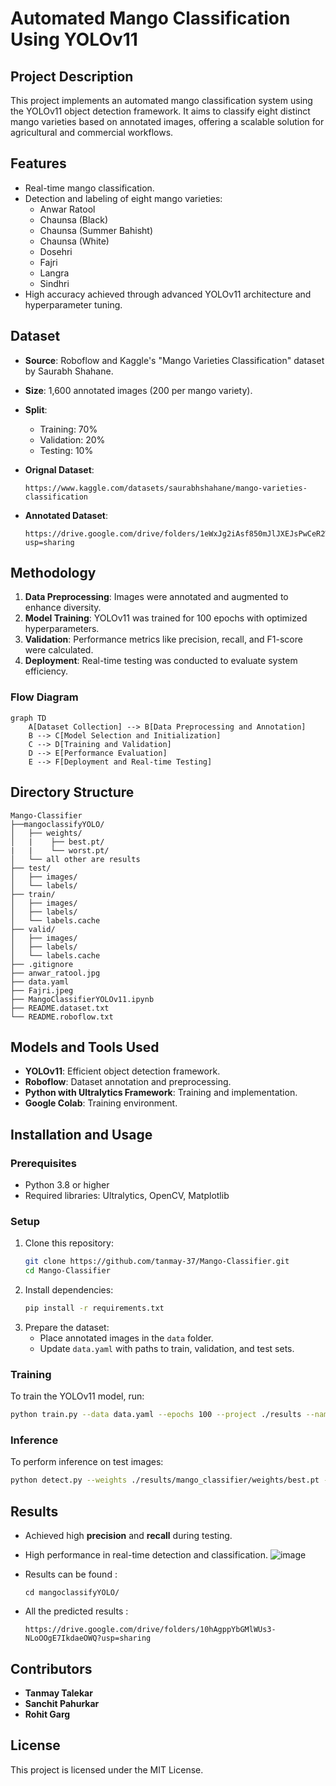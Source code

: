 # Automated Mango Classification Using YOLOv11

## Project Description
This project implements an automated mango classification system using the YOLOv11 object detection framework. It aims to classify eight distinct mango varieties based on annotated images, offering a scalable solution for agricultural and commercial workflows.

## Features
- Real-time mango classification.
- Detection and labeling of eight mango varieties:
  - Anwar Ratool
  - Chaunsa (Black)
  - Chaunsa (Summer Bahisht)
  - Chaunsa (White)
  - Dosehri
  - Fajri
  - Langra
  - Sindhri
- High accuracy achieved through advanced YOLOv11 architecture and hyperparameter tuning.

## Dataset
- **Source**: Roboflow and Kaggle's "Mango Varieties Classification" dataset by Saurabh Shahane.
- **Size**: 1,600 annotated images (200 per mango variety).
- **Split**:
  - Training: 70%
  - Validation: 20%
  - Testing: 10%

- **Orignal Dataset**:
    ```
    https://www.kaggle.com/datasets/saurabhshahane/mango-varieties-classification
    ```
- **Annotated Dataset**:
    ```
    https://drive.google.com/drive/folders/1eWxJg2iAsf850mJlJXEJsPwCeR2WrXyb?usp=sharing
    ```
## Methodology
1. **Data Preprocessing**: Images were annotated and augmented to enhance diversity.
2. **Model Training**: YOLOv11 was trained for 100 epochs with optimized hyperparameters.
3. **Validation**: Performance metrics like precision, recall, and F1-score were calculated.
4. **Deployment**: Real-time testing was conducted to evaluate system efficiency.

### Flow Diagram
```mermaid
graph TD
    A[Dataset Collection] --> B[Data Preprocessing and Annotation]
    B --> C[Model Selection and Initialization]
    C --> D[Training and Validation]
    D --> E[Performance Evaluation]
    E --> F[Deployment and Real-time Testing]
```

## Directory Structure
```
Mango-Classifier
├──mangoclassifyYOLO/
│   ├── weights/
│   |    ├── best.pt/
|   |    └── worst.pt/
│   └── all other are results
├── test/
│   ├── images/
│   └── labels/
├── train/
│   ├── images/
│   ├── labels/
│   └── labels.cache
├── valid/
│   ├── images/
│   ├── labels/
│   └── labels.cache
├── .gitignore
├── anwar_ratool.jpg
├── data.yaml
├── Fajri.jpeg
├── MangoClassifierYOLOv11.ipynb
├── README.dataset.txt
└── README.roboflow.txt
```

## Models and Tools Used
- **YOLOv11**: Efficient object detection framework.
- **Roboflow**: Dataset annotation and preprocessing.
- **Python with Ultralytics Framework**: Training and implementation.
- **Google Colab**: Training environment.

## Installation and Usage

### Prerequisites
- Python 3.8 or higher
- Required libraries: Ultralytics, OpenCV, Matplotlib

### Setup
1. Clone this repository:
   ```bash
   git clone https://github.com/tanmay-37/Mango-Classifier.git
   cd Mango-Classifier
   ```
2. Install dependencies:
   ```bash
   pip install -r requirements.txt
   ```
3. Prepare the dataset:
   - Place annotated images in the `data` folder.
   - Update `data.yaml` with paths to train, validation, and test sets.

### Training
To train the YOLOv11 model, run:
```bash
python train.py --data data.yaml --epochs 100 --project ./results --name mango_classifier
```

### Inference
To perform inference on test images:
```bash
python detect.py --weights ./results/mango_classifier/weights/best.pt --source ./test/images --conf 0.25 --save-txt
```

## Results
- Achieved high **precision** and **recall** during testing.
- High performance in real-time detection and classification.
![image](https://github.com/user-attachments/assets/b617fb9c-f7e9-48f9-aa08-c018f65944b8)

- Results can be found :
  ```
  cd mangoclassifyYOLO/
  ```
- All the predicted results : 
  ```
  https://drive.google.com/drive/folders/10hAgppYbGMlWUs3-NLoOOgE7IkdaeOWQ?usp=sharing
  ```

## Contributors
- **Tanmay Talekar**
- **Sanchit Pahurkar**
- **Rohit Garg**

## License
This project is licensed under the MIT License.
